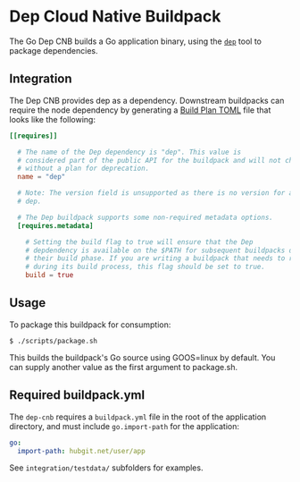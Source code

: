 # Dep Cloud Native Buildpack

The Go Dep CNB builds a Go application binary, using the
[`dep`](https://golang.github.io/dep/docs/introduction.html) tool to package
dependencies.

## Integration

The Dep CNB provides dep as a dependency. Downstream
buildpacks can require the node dependency by generating a [Build Plan
TOML](https://github.com/buildpacks/spec/blob/master/buildpack.md#build-plan-toml)
file that looks like the following:

```toml
[[requires]]

  # The name of the Dep dependency is "dep". This value is
  # considered part of the public API for the buildpack and will not change
  # without a plan for deprecation.
  name = "dep"

  # Note: The version field is unsupported as there is no version for a set of
  # dep.

  # The Dep buildpack supports some non-required metadata options.
  [requires.metadata]

    # Setting the build flag to true will ensure that the Dep
    # depdendency is available on the $PATH for subsequent buildpacks during
    # their build phase. If you are writing a buildpack that needs to run Dep
    # during its build process, this flag should be set to true.
    build = true
```

## Usage

To package this buildpack for consumption:
```
$ ./scripts/package.sh
```
This builds the buildpack's Go source using GOOS=linux by default. You can supply another value as the first argument to package.sh.

## Required buildpack.yml

The `dep-cnb` requires a `buildpack.yml` file in the root of the application directory, and must include `go.import-path` for the application:

```yaml
go:
  import-path: hubgit.net/user/app
```

See `integration/testdata/` subfolders for examples.
